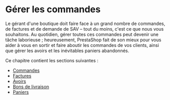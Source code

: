 # Gérer les commandes

Le gérant d'une boutique doit faire face à un grand nombre de commandes, de factures et de demande de SAV – tout du moins, c'est ce que nous vous souhaitons. Au quotidien, gérer toutes ces commandes peut devenir une tâche laborieuse ; heureusement, PrestaShop fait de son mieux pour vous aider à vous en sortir et faire aboutir les commandes de vos clients, ainsi que gérer les avoirs et les inévitables paniers abandonnés.

Ce chapitre contient les sections suivantes :

* [Commandes](liste-commandes.md)
* [Factures](factures.md)
* [Avoirs](avoirs.md)
* [Bons de livraison](bons-de-livraison.md)
* [Paniers](paniers.md)



